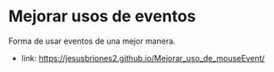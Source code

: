 # Mejorar usos de eventos
Forma de usar eventos de una mejor manera.

* link: https://jesusbriones2.github.io/Mejorar_uso_de_mouseEvent/
